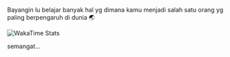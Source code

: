 Bayangin lu belajar banyak hal yg dimana kamu menjadi salah satu orang yg paling berpengaruh di dunia 🌏

![WakaTime Stats](https://github-readme-stats.vercel.app/api/wakatime?username=pepeng28)

semangat...
